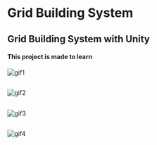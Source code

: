 # Grid Building System
## Grid Building System with Unity

#### This project is made to learn

![gif1](https://github.com/nbc-hub/Grid-Building-System/assets/74993460/582882fd-119b-437e-bb22-415e63bd9573)

##

![gif2](https://github.com/nbc-hub/Grid-Building-System/assets/74993460/a01aa7de-2748-4892-a4f0-cd26375bc0e5)

##

![gif3](https://github.com/nbc-hub/Grid-Building-System/assets/74993460/7de817f4-a600-45cc-9c93-da387ae3ee21)

##

![gif4](https://github.com/nbc-hub/Grid-Building-System/assets/74993460/38e99cec-1c5d-4ad0-8796-2dfdc9401f02)

